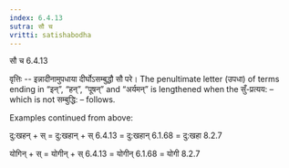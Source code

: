 ```yaml
---
index: 6.4.13
sutra: सौ च
vritti: satishabodha
---
```



 सौ च 6.4.13 


वृत्तिः -- इन्नादीनामुपधाया दीर्घोऽसम्बुद्धौ सौ परे। The penultimate letter (उपधा) of terms ending in “इन्”, “हन्”, “पूषन्” and “अर्यमन्” is lengthened when the सुँ-प्रत्यय: – which is not सम्बुद्धि: – follows. 


Examples continued from above: 


दु:खहन् + स् = दु:खहान् + स् 6.4.13 = दु:खहान् 6.1.68 = दु:खहा 8.2.7 


योगिन् + स् = योगीन् + स् 6.4.13 = योगीन् 6.1.68 = योगी 8.2.7 


